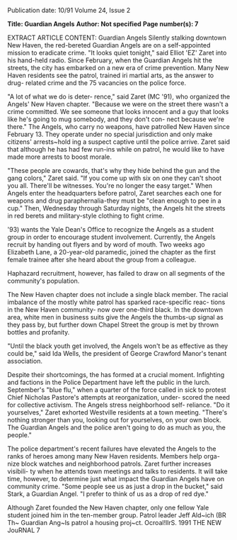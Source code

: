 Publication date: 10/91
Volume 24, Issue 2

**Title: Guardian Angels**
**Author: Not specified**
**Page number(s): 7**

EXTRACT ARTICLE CONTENT:
Guardian Angels 
Silently stalking downtown New 
Haven, the red-bereted Guardian 
Angels are on a self-appointed mission 
to eradicate crime. "It looks quiet 
tonight," said Elliot 'EZ' Zaret into his 
hand-held radio. Since February, when 
the Guardian Angels hit the streets, 
the city has embarked on a new era of 
crime prevention. Many New Haven 
residents see the patrol, trained iri 
martial arts, as the answer to drug-
related crime and the 75 vacancies on 
the police force. 

"A lot of what we do is deter-
rence," said Zaret (MC '91), who 
organized the Angels' New Haven 
chapter. "Because we were on the 
street there wasn't a crime committed. 
We see someone that looks innocent 
and a guy that looks like he's going to 
mug somebody, and they don't con-
nect because we're there." The Angels, 
who carry no weapons, have patrolled 
New Haven since February 13. They 
operate under no special jurisdiction 
and only make citizens' arrests~hold­
ing a suspect captive until the police 
arrive. Zaret said that although he has 
had few run-ins while on patrol, he 
would like to have made more arrests 
to boost morale. 

"These people are cowards, that's 
why they hide behind the gun and the 
gang colors," Zaret said. "If you come 
up with six on one they can't shoot 
you all. There'll be witnesses. You're no 
longer the easy target." When Angels 
enter the headquarters before patrol, 
Zaret searches each one for weapons 
and drug paraphernalia-they must be 
"clean enough to pee in a cup." Then, 
Wednesday through Saturday nights, 
the Angels hit the streets in red berets 
and military-style clothing to fight 
crime. 

'93) wants the Yale Dean's Office to 
recognize the Angels as a student 
group in order to encourage student 
involvement. Currently, the Angels 
recruit by handing out flyers and by 
word of mouth. Two weeks ago 
Elizabeth 
Lane, 
a 
20-year-old 
paramedic, joined the chapter as the 
first female trainee after she heard 
about the group from a colleague. 

Haphazard recruitment, however, has 
failed to draw on all segments of the 
community's population. 

The New Haven chapter does not 
include a single black member. The 
racial imbalance of the mostly white 
patrol has sparked race-specific reac-
tions in the New Haven community-
now over one-third black. In the 
downtown area, white men in business 
suits give the Angels the thumbs-up 
signal as they pass by, but further 
down Chapel Street the group is met 
by thrown bottles and profanity. 

"Until the black youth get involved, 
the Angels won't be as effective as they 
could be," said Ida Wells, the president 
of George Crawford Manor's tenant 
association. 

Despite their shortcomings, the 
has formed at a crucial moment. 
Infighting and factions in the Police 
Department have left the public in the 
lurch. September's "blue flu," when a 
quarter of the force called in sick to 
protest Chief Nicholas Pastore's 
attempts at reorganization, under-
scored the need for collective activism. 
The Angels stress neighborhood self-
reliance. "Do it yourselves," Zaret 
exhorted Westville residents at a town 
meeting. "There's nothing stronger 
than you, looking out for yourselves, 
on your own block. The Guardian 
Angels and the police aren't going to 
do as much as you, the people." 

The police department's recent 
failures have elevated the Angels to the 
ranks of heroes among many New 
Haven residents. Members help orga-
nize block watches and neighborhood 
patrols. Zaret further increases visibili-
ty when he attends town meetings and 
talks to residents. It will take time, 
however, to determine just what 
impact the Guardian Angels have on 
community crime. "Some people see 
us as just a drop in the bucket," said 
Stark, a Guardian Angel. "I prefer to 
think of us as a drop of red dye." 

Although Zaret founded the New 
Haven chapter, only one fellow Yale 
student joined him in the ten-member 
group. Patrol leader Jeff Ald~ich (BR 
Th~ Guardian Ang~ls patrol a housing proj~ct. 
Ocroal!llrS. 1991 
THE NEW JouRNAL 7 


<br>